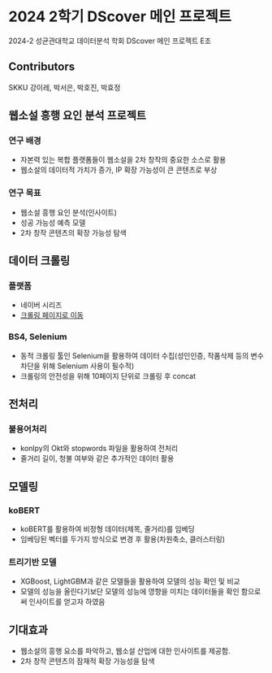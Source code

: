 # 2024 2학기 DScover 메인 프로젝트
2024-2  성균관대학교 데이터분석 학회 DScover 메인 프로젝트 E조
## Contributors
SKKU 강이레, 박서은, 박호진, 박효정

## 웹소설 흥행 요인 분석 프로젝트
### 연구 배경
- 자본력 있는 복합 플랫폼들이 웹소설을 2차 창작의 중요한 소스로 활용
- 웹소설의 데이터적 가치가 증가, IP 확장 가능성이 큰 콘텐츠로 부상
### 연구 목표
- 웹소설 흥행 요인 분석(인사이트)
- 성공 가능성 예측 모델
- 2차 창작 콘텐츠의 확장 가능성 탐색

## 데이터 크롤링
### 플랫폼
- 네이버 시리즈
- [크롤링 페이지로 이동](https://series.naver.com/novel/home.series?isWebtoonAgreePopUp=true)

### BS4, Selenium
- 동적 크롤링 툴인 Selenium을 활용하여 데이터 수집(성인인증, 작품삭제 등의 변수 차단을 위해 Selenium 사용이 필수적)
- 크롤링의 안전성을 위해 10페이지 단위로 크롤링 후 concat

## 전처리
### 불용어처리
- konlpy의 Okt와 stopwords 파일을 활용하여 전처리
- 줄거리 길이, 청불 여부와 같은 추가적인 데이터 활용

## 모델링
### koBERT
- koBERT를 활용하여 비정형 데이터(제목, 줄거리)를 임베딩
- 임베딩된 벡터를 두가지 방식으로 변경 후 활용(차원축소, 클러스터링)

### 트리기반 모델
- XGBoost, LightGBM과 같은 모델들을 활용하여 모델의 성능 확인 및 비교
- 모델의 성능을 올린다기보단 모델의 성능에 영향을 미치는 데이터들을 확인 함으로써 인사이트를 얻고자 하였음

## 기대효과
- 웹소설의 흥행 요소를 파악하고, 웹소설 산업에 대한 인사이트를 제공함.
- 2차 창작 콘텐츠의 잠재적 확장 가능성을 탐색
